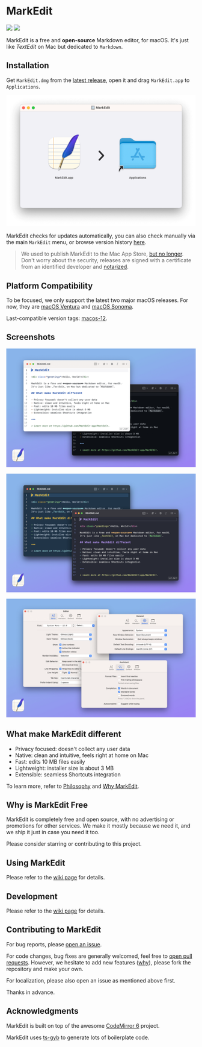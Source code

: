 # MarkEdit

[![](https://img.shields.io/badge/Platform-macOS_13.0+-blue?color=007bff)](https://github.com/MarkEdit-app/MarkEdit/releases/latest) [![](https://github.com/MarkEdit-app/MarkEdit/actions/workflows/build-and-test.yml/badge.svg?branch=main)](https://github.com/MarkEdit-app/MarkEdit/actions/workflows/build-and-test.yml)

MarkEdit is a free and **open-source** Markdown editor, for macOS. It's just like _TextEdit_ on Mac but dedicated to `Markdown`.

## Installation

Get `MarkEdit.dmg` from the <a href="https://github.com/MarkEdit-app/MarkEdit/releases/latest" target="_blank">latest release</a>, open it and drag `MarkEdit.app` to `Applications`.

<img src="./Screenshots/install.png" width="540" alt="Install MarkEdit">

MarkEdit checks for updates automatically, you can also check manually via the main `MarkEdit` menu, or browse version history [here](https://github.com/MarkEdit-app/MarkEdit/releases).

> We used to publish MarkEdit to the Mac App Store, [but no longer](https://github.com/MarkEdit-app/MarkEdit/wiki/Philosophy#be-a-good-macos-citizen). Don't worry about the security, releases are signed with a certificate from an identified developer and [notarized](https://developer.apple.com/documentation/security/notarizing_macos_software_before_distribution).

## Platform Compatibility

To be focused, we only support the latest two major macOS releases. For now, they are [macOS Ventura](https://www.apple.com/newsroom/2022/10/macos-ventura-is-now-available/) and [macOS Sonoma](https://www.apple.com/newsroom/2023/09/macos-sonoma-is-available-today/).

Last-compatible version tags: [macos-12](https://github.com/MarkEdit-app/MarkEdit/releases/tag/macos-12).

## Screenshots

![Screenshots 01](/Screenshots/01.png)

![Screenshots 02](/Screenshots/02.png)

![Screenshots 03](/Screenshots/03.png)

## What make MarkEdit different

- Privacy focused: doesn't collect any user data
- Native: clean and intuitive, feels right at home on Mac
- Fast: edits 10 MB files easily
- Lightweight: installer size is about 3 MB
- Extensible: seamless Shortcuts integration

To learn more, refer to [Philosophy](https://github.com/MarkEdit-app/MarkEdit/wiki/Philosophy) and [Why MarkEdit](https://github.com/MarkEdit-app/MarkEdit/wiki/Why-MarkEdit).

## Why is MarkEdit Free

MarkEdit is completely free and open source, with no advertising or promotions for other services. We make it mostly because we need it, and we ship it just in case you need it too.

Please consider starring or contributing to this project.

## Using MarkEdit

Please refer to the [wiki page](https://github.com/MarkEdit-app/MarkEdit/wiki/Manual) for details.

## Development

Please refer to the [wiki page](https://github.com/MarkEdit-app/MarkEdit/wiki/Development) for details.

## Contributing to MarkEdit

For bug reports, please [open an issue](https://github.com/MarkEdit-app/MarkEdit/issues/new).

For code changes, bug fixes are generally welcomed, feel free to [open pull requests](https://github.com/MarkEdit-app/MarkEdit/compare). However, we hesitate to add new features ([why](https://github.com/MarkEdit-app/MarkEdit/wiki/Why-MarkEdit#feature-poor)), please fork the repository and make your own.

For localization, please also open an issue as mentioned above first.

Thanks in advance.

## Acknowledgments

MarkEdit is built on top of the awesome [CodeMirror 6](https://codemirror.net/) project.

MarkEdit uses [ts-gyb](https://github.com/microsoft/ts-gyb) to generate lots of boilerplate code.
